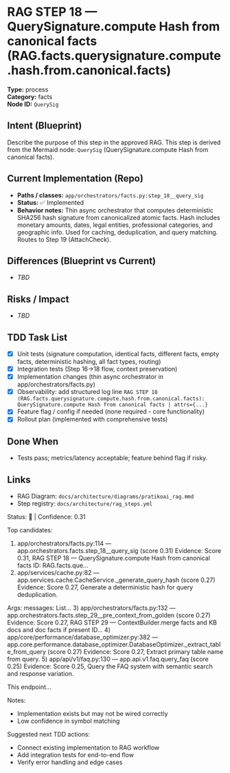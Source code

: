 # RAG STEP 18 — QuerySignature.compute Hash from canonical facts (RAG.facts.querysignature.compute.hash.from.canonical.facts)

**Type:** process  
**Category:** facts  
**Node ID:** `QuerySig`

## Intent (Blueprint)
Describe the purpose of this step in the approved RAG. This step is derived from the Mermaid node: `QuerySig` (QuerySignature.compute Hash from canonical facts).

## Current Implementation (Repo)
- **Paths / classes:** `app/orchestrators/facts.py:step_18__query_sig`
- **Status:** ✅ Implemented
- **Behavior notes:** Thin async orchestrator that computes deterministic SHA256 hash signature from canonicalized atomic facts. Hash includes monetary amounts, dates, legal entities, professional categories, and geographic info. Used for caching, deduplication, and query matching. Routes to Step 19 (AttachCheck).

## Differences (Blueprint vs Current)
- _TBD_

## Risks / Impact
- _TBD_

## TDD Task List
- [x] Unit tests (signature computation, identical facts, different facts, empty facts, deterministic hashing, all fact types, routing)
- [x] Integration tests (Step 16→18 flow, context preservation)
- [x] Implementation changes (thin async orchestrator in app/orchestrators/facts.py)
- [x] Observability: add structured log line
  `RAG STEP 18 (RAG.facts.querysignature.compute.hash.from.canonical.facts): QuerySignature.compute Hash from canonical facts | attrs={...}`
- [x] Feature flag / config if needed (none required - core functionality)
- [x] Rollout plan (implemented with comprehensive tests)

## Done When
- Tests pass; metrics/latency acceptable; feature behind flag if risky.

## Links
- RAG Diagram: `docs/architecture/diagrams/pratikoai_rag.mmd`
- Step registry: `docs/architecture/rag_steps.yml`


<!-- AUTO-AUDIT:BEGIN -->
Status: 🔌  |  Confidence: 0.31

Top candidates:
1) app/orchestrators/facts.py:114 — app.orchestrators.facts.step_18__query_sig (score 0.31)
   Evidence: Score 0.31, RAG STEP 18 — QuerySignature.compute Hash from canonical facts
ID: RAG.facts.que...
2) app/services/cache.py:82 — app.services.cache.CacheService._generate_query_hash (score 0.27)
   Evidence: Score 0.27, Generate a deterministic hash for query deduplication.

Args:
    messages: List...
3) app/orchestrators/facts.py:132 — app.orchestrators.facts.step_29__pre_context_from_golden (score 0.27)
   Evidence: Score 0.27, RAG STEP 29 — ContextBuilder.merge facts and KB docs and doc facts if present
ID...
4) app/core/performance/database_optimizer.py:382 — app.core.performance.database_optimizer.DatabaseOptimizer._extract_table_from_query (score 0.27)
   Evidence: Score 0.27, Extract primary table name from query.
5) app/api/v1/faq.py:130 — app.api.v1.faq.query_faq (score 0.25)
   Evidence: Score 0.25, Query the FAQ system with semantic search and response variation.

This endpoint...

Notes:
- Implementation exists but may not be wired correctly
- Low confidence in symbol matching

Suggested next TDD actions:
- Connect existing implementation to RAG workflow
- Add integration tests for end-to-end flow
- Verify error handling and edge cases
<!-- AUTO-AUDIT:END -->